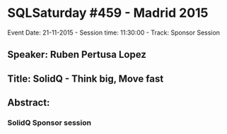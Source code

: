 # SQLSaturday #459 - Madrid 2015
Event Date: 21-11-2015 - Session time: 11:30:00 - Track: Sponsor Session
## Speaker: Ruben Pertusa Lopez
## Title: SolidQ - Think big, Move fast
## Abstract:
### SolidQ Sponsor session
